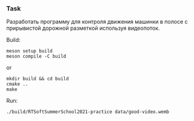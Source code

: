 ### Task
Разработать программу для контроля движения машинки в полосе с прирывистой дорожной разметкой используя видеопоток.

Build:
```
meson setup build
meson compile -C build
```
or
```
mkdir build && cd build
cmake ..
make
```
Run:
```
./build/RTSoftSummerSchool2021-practice data/good-video.wemb
```
